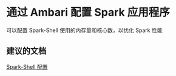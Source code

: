 <properties
    pageTitle="Spark-shell configuration"
    description="Spark-shell 配置"
    service="microsoft.hdinsight"
    resource="clusters"
    authors="bharathsreenivas"
    displayOrder="9"
    selfHelpType="resource"
    supportTopicIds="32511216"
    resourceTags=""
    productPesIds="15078"
    cloudEnvironments="public"
/>


# 通过 Ambari 配置 Spark 应用程序
<a id="spark-application-configuration-through-ambari" class="xliff"></a>

可以配置 Spark-Shell 使用的内存量和核心数，以优化 Spark 性能

## **建议的文档**
<a id="recommended-documents" class="xliff"></a>
[Spark-Shell 配置](https://hdinsight.github.io/spark/spark-shell-configuration.html)<br>

